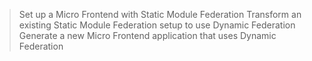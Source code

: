 >Set up a Micro Frontend with Static Module Federation
>Transform an existing Static Module Federation setup to use Dynamic Federation
>Generate a new Micro Frontend application that uses Dynamic Federation
